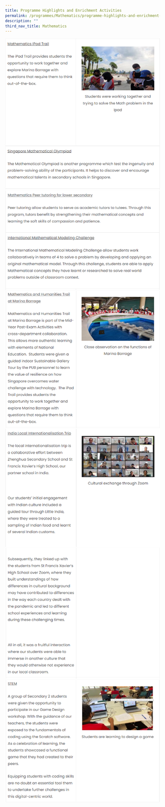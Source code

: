 ```yaml
---
title: Programme Highlights and Enrichment Activities
permalink: /programmes/Mathematics/programme-highlights-and-enrichment-activities/
description: ""
third_nav_title: Mathematics
---
```

![](/images/Programmes/Mathematics/M2.png)
![](/images/Programmes/Mathematics/M3.png)
![](/images/Programmes/Mathematics/M4.png)
![](/images/Programmes/Mathematics/M5.png)
![](/images/Programmes/Mathematics/M6.png)
![](/images/Programmes/Mathematics/M7.png)
